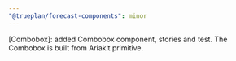 ```yaml
---
"@trueplan/forecast-components": minor
---
```


[Combobox]: added Combobox component, stories and test. The Combobox is built from Ariakit primitive.
